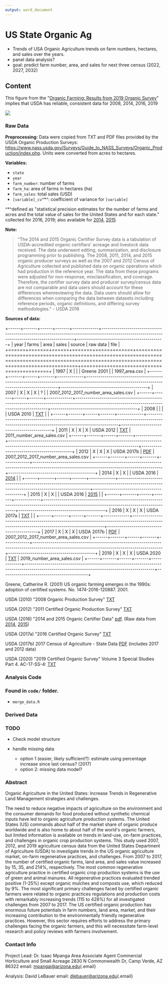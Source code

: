 ```yaml
---
output: word_document
---
```


# US State Organic Ag

-   Trends of USA Organic Agriculture trends on farm numbers, hectares, and sales over the years.
-   panel data analysis?
-   goal: predict farm number, area, and sales for next three census (2022, 2027, 2032)

## Content

This figure from the "[Organic Farming: Results from 2019 Organic Survey](https://www.nass.usda.gov/Publications/Highlights/2020/census-organics.pdf)" implies that USDA has reliable, consistent data for 2008, 2014, 2016, 2019

![](C:/Users/David/AppData/Local/RStudio/tmp/paste-7B1C35EC.png)

### Raw Data

**Preprocessing:** Data were copied from TXT and PDF files provided by the USDA Organic Production Surveys: <https://www.nass.usda.gov/Surveys/Guide_to_NASS_Surveys/Organic_Production/index.php>. Units were converted from acres to hectares.

**Variables:**

-   `state`
-   `year`
-   `farm_number`: number of farms
-   `farm_ha`: area of farms in hectares (ha)
-   `farm_sales`: total sales (USD)
-   `[variable]_cv`^\*^: coefficient of variance for `[variable]`

^\*^defined as "statistical precision estimates for the number of farms and acres and the total value of sales for the United States and for each state." collected for 2016, 2019; also available for [2014](https://www.nass.usda.gov/Publications/AgCensus/2012/Online_Resources/Organics/ORGANICS.txt), [2015](https://downloads.usda.library.cornell.edu/usda-esmis/files/zg64tk92g/pr76f6075/hx11xj08s/OrganicProduction-09-15-2016.txt)

**Note:**

> "The 2014 and 2015 Organic Certifier Survey data is a tabulation of USDA-accredited organic certifiers' acreage and livestock data received. The data underwent editing, summarization, and disclosure programming prior to publishing. The 2008, 2011, 2014, and 2015 organic producer surveys as well as the 2007 and 2012 Census of Agriculture collected and published data on organic operations which had production in the reference year. The data from these programs were adjusted for non-response, misclassification, and coverage. Therefore, the certifier survey data and producer survey/census data are not comparable and data users should account for these differences whenreviewing the data. Data users should allow for differences when comparing the data between datasets including reference periods, organic definitions, and differing survey methodologies." - USDA 2016

**Sources of data:**

+------+-------+------+-------+-------------+----------------------------------------------------------------------------------------------------------------------------------------------+-------------------------------------------+
| year | farms | area | sales | source      | raw data                                                                                                                                     | file                                      |
+======+=======+======+=======+=============+==============================================================================================================================================+===========================================+
| 1997 | X     |      |       | Greene 2001 |                                                                                                                                              | 1997\_area.csv                            |
+------+-------+------+-------+-------------+----------------------------------------------------------------------------------------------------------------------------------------------+-------------------------------------------+
| 2007 | X     | X    | X     | ?           |                                                                                                                                              | 2007\_2012\_2017\_number\_area\_sales.csv |
+------+-------+------+-------+-------------+----------------------------------------------------------------------------------------------------------------------------------------------+-------------------------------------------+
| 2008 |       |      |       | USDA 2010   | [TXT](https://www.nass.usda.gov/Publications/AgCensus/2007/Online_Highlights/Organics/ORGANICS.txt)                                          |                                           |
+------+-------+------+-------+-------------+----------------------------------------------------------------------------------------------------------------------------------------------+-------------------------------------------+
| 2011 | X     | X    | X     | USDA 2012   | [TXT](https://downloads.usda.library.cornell.edu/usda-esmis/files/zg64tk92g/8623j1717/4b29b896g/OrganicProduction-10-04-2012.txt)            | 2011\_number\_area\_sales.csv             |
+------+-------+------+-------+-------------+----------------------------------------------------------------------------------------------------------------------------------------------+-------------------------------------------+
| 2012 | X     | X    | X     | USDA 2017b  | [PDF](https://www.nass.usda.gov/Publications/AgCensus/2017/Full_Report/Volume_1,_Chapter_2_US_State_Level/st99_2_0042_0042.pdf)              | 2007\_2012\_2017\_number\_area\_sales.csv |
+------+-------+------+-------+-------------+----------------------------------------------------------------------------------------------------------------------------------------------+-------------------------------------------+
| 2014 | X     | X    |       | USDA 2016   | [2014](https://www.nass.usda.gov/Publications/AgCensus/2012/Online_Resources/Organics/ORGANICS.txt)                                          |                                           |
+------+-------+------+-------+-------------+----------------------------------------------------------------------------------------------------------------------------------------------+-------------------------------------------+
| 2015 | X     | X    |       | USDA 2016   | [2015](https://downloads.usda.library.cornell.edu/usda-esmis/files/zg64tk92g/pr76f6075/hx11xj08s/OrganicProduction-09-15-2016.txt)           |                                           |
+------+-------+------+-------+-------------+----------------------------------------------------------------------------------------------------------------------------------------------+-------------------------------------------+
| 2016 | X     | X    | X     | USDA 2017a  | [TXT](https://downloads.usda.library.cornell.edu/usda-esmis/files/zg64tk92g/70795b52w/6q182n781/OrganicProduction-09-20-2017_correction.txt) |                                           |
+------+-------+------+-------+-------------+----------------------------------------------------------------------------------------------------------------------------------------------+-------------------------------------------+
| 2017 | X     | X    | X     | USDA 2017b  | [PDF](https://www.nass.usda.gov/Publications/AgCensus/2017/Full_Report/Volume_1,_Chapter_2_US_State_Level/st99_2_0042_0042.pdf)              | 2007\_2012\_2017\_number\_area\_sales.csv |
+------+-------+------+-------+-------------+----------------------------------------------------------------------------------------------------------------------------------------------+-------------------------------------------+
| 2019 | X     | X    | X     | USDA 2020   | [TXT](https://www.nass.usda.gov/Publications/AgCensus/2017/Online_Resources/Organics/ORGANICS.txt)                                           | 2019\_number\_area\_sales.csv             |
+------+-------+------+-------+-------------+----------------------------------------------------------------------------------------------------------------------------------------------+-------------------------------------------+

Greene, Catherine R. (2001) US organic farming emerges in the 1990s: adoption of certified systems. No. 1474-2016-120887. 2001.

USDA (2010) "2008 Organic Production Survey" [TXT](https://www.nass.usda.gov/Publications/AgCensus/2007/Online_Highlights/Organics/ORGANICS.txt)

USDA (2012) "2011 Certified Organic Production Survey" [TXT](https://downloads.usda.library.cornell.edu/usda-esmis/files/zg64tk92g/8623j1717/4b29b896g/OrganicProduction-10-04-2012.txt)

USDA (2016) "2014 and 2015 Organic Certifier Data" [pdf](https://www.nass.usda.gov/Surveys/Guide_to_NASS_Surveys/Organic_Production/Organic_Certifiers/2016/USDA_Accredited_Certifying_Agent_Certified_Organic_Data_2014_2015.pdf). (Raw data from [2014](https://www.nass.usda.gov/Publications/AgCensus/2012/Online_Resources/Organics/ORGANICS.txt), [2015](https://downloads.usda.library.cornell.edu/usda-esmis/files/zg64tk92g/pr76f6075/hx11xj08s/OrganicProduction-09-15-2016.txt))

USDA (2017a) "2016 Certified Organic Survey" [TXT](https://downloads.usda.library.cornell.edu/usda-esmis/files/zg64tk92g/70795b52w/6q182n781/OrganicProduction-09-20-2017_correction.txt)

USDA (2017b) 2017 Census of Agriculture - State Data [PDF](https://www.nass.usda.gov/Publications/AgCensus/2017/Full_Report/Volume_1,_Chapter_2_US_State_Level/st99_2_0042_0042.pdf) (includes 2017 and 2012 data)

USDA (2020) "2019 Certified Organic Survey" Volume 3 Special Studies Part 4. AC-17-SS-4: [TXT](https://www.nass.usda.gov/Publications/AgCensus/2017/Online_Resources/Organics/ORGANICS.txt)

### Analysis Code

### Found in `code/` folder.

-   `merge_data.R`

### Derived Data

### TODO

-   Check model structure

-   handle missing data

    -   option 1 (easier, likely sufficient?): estimate using percentage increase since last census? (2017)
    -   option 2: missing data model?

### Abstract

Organic Agriculture in the United States: Increase Trends in Regenerative Land Management strategies and challenges.

The need to reduce negative impacts of agriculture on the environment and the consumer demands for food produced without synthetic chemical inputs have led to organic agriculture production systems. The United States (US) commands about half of the market share of organic produce worldwide and is also home to about half of the world's organic farmers, but limited information is available on trends in land-use, on-farm practices, and challenges in organic crop production systems. This study used 2007, 2012, and 2019 agriculture census data from the United States Department of Agriculture (USDA) to investigate trends in the US organic agriculture market, on-farm regenerative practices, and challenges. From 2007 to 2017, the number of certified organic farms, land area, and sales value increased by 15, 35, and 214%, respectively. The most common regenerative agriculture practice in certified organic crop production systems is the use of green and animal manures. All regenerative practices evaluated trended positive (1-25%) except organic mulches and composts use, which reduced by 9%. The most significant primary challenges faced by certified organic farmers were related to organic practices regulations and production costs with remarkably increasing trends (115 to 428%) for all investigated challenges from 2007 to 2017. The US certified organic production has enormous future potentials in farm numbers, land area, market, and their increasing contribution to the environmentally friendly regenerative practices. However, this sector requires efforts to address the primary challenges facing the organic farmers, and this will necessitate farm-level research and policy reviews with farmers involvement.

### Contact Info

Project Lead: Dr. Isaac Mpanga Area Associate Agent Commercial Horticulture and Small Acreage 2830 N Commonwealth Dr, Camp Verde, AZ 86322 email: [mpangai\@arizona.edu](mailto:mpangai@arizona.edu){.email}

Analysis: David LeBauer email: [dlebauer\@arizona.edu](mailto:dlebauer@arizona.edu){.email}
